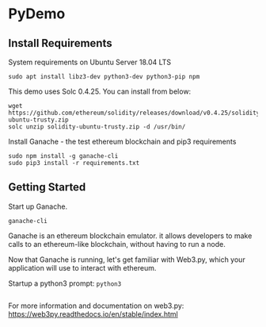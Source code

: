 # PyDemo

## Install Requirements
System requirements on Ubuntu Server 18.04 LTS

```
sudo apt install libz3-dev python3-dev python3-pip npm
```

This demo uses Solc 0.4.25.  You can install from below:

```
wget https://github.com/ethereum/solidity/releases/download/v0.4.25/solidity-ubuntu-trusty.zip
solc unzip solidity-ubuntu-trusty.zip -d /usr/bin/
```

Install Ganache - the test ethereum blockchain and pip3 requirements

```
sudo npm install -g ganache-cli
sudo pip3 install -r requirements.txt
```

## Getting Started

Start up Ganache.
```
ganache-cli
```
Ganache is an ethereum blockchain emulator. it allows developers to make calls to an ethereum-like blockchain, without having to run a node.

Now that Ganache is running, let's get familiar with Web3.py, which your application will use to interact with ethereum.

Startup a python3 prompt: ```python3```

```

```

For more information and documentation on web3.py:
https://web3py.readthedocs.io/en/stable/index.html
